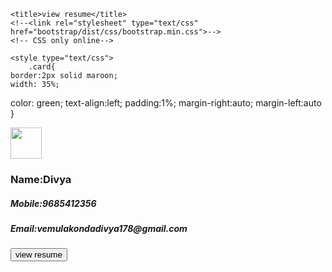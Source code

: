 <!DOCTYPE html>
<html>
<head>

	<title>view resume</title>
	<!--<link rel="stylesheet" type="text/css" href="bootstrap/dist/css/bootstrap.min.css">-->
	<!-- CSS only online-->
<link rel="stylesheet" href="https://stackpath.bootstrapcdn.com/bootstrap/4.5.2/css/bootstrap.min.css" integrity="sha384-JcKb8q3iqJ61gNV9KGb8thSsNjpSL0n8PARn9HuZOnIxN0hoP+VmmDGMN5t9UJ0Z" crossorigin="anonymous">
<!-- JS, Popper.js, and jQuery -->
<!--<script src="https://code.jquery.com/jquery-3.5.1.slim.min.js" integrity="sha384-DfXdz2htPH0lsSSs5nCTpuj/zy4C+OGpamoFVy38MVBnE+IbbVYUew+OrCXaRkfj" crossorigin="anonymous"></script>
<script src="https://cdn.jsdelivr.net/npm/popper.js@1.16.1/dist/umd/popper.min.js" integrity="sha384-9/reFTGAW83EW2RDu2S0VKaIzap3H66lZH81PoYlFhbGU+6BZp6G7niu735Sk7lN" crossorigin="anonymous"></script>
<script src="https://stackpath.bootstrapcdn.com/bootstrap/4.5.2/js/bootstrap.min.js" integrity="sha384-B4gt1jrGC7Jh4AgTPSdUtOBvfO8shuf57BaghqFfPlYxofvL8/KUEfYiJOMMV+rV" crossorigin="anonymous"></script>-->



	<style type="text/css">
		.card{
  	border:2px solid maroon;
 	width: 35%;
  color: green;
  text-align:left;
   padding:1%;
  margin-right:auto;
  margin-left:auto
}
	</style>
	
</head>
<body>
	<div class="card">
		<img class="card-img" src="divya1.png"  width="50px" >
      <div class="card-body">
        <h3 class="card-title">Name:Divya</h3>
        <h5  class="card-text">Mobile:9685412356</h5>
      <h5 class="card-text">Email:vemulakondadivya178@gmail.com</h5>
      <div class="navbar-nav">
			<div class="nav-item">
				<a href="resume.html"><button class="btn-primary">view resume</button></a>
			</div>
</div>
</div>
</div>
</body>
</html>

		
